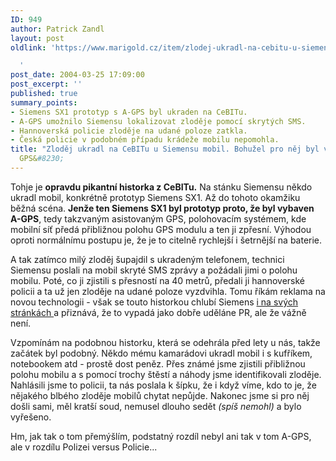 ```yaml
---
ID: 949
author: Patrick Zandl
layout: post
oldlink: 'https://www.marigold.cz/item/zlodej-ukradl-na-cebitu-u-siemensu-mobil-bohuzel-pro-nej-byl-vybaveny-gps

  '
post_date: 2004-03-25 17:09:00
post_excerpt: ''
published: true
summary_points:
- Siemens SX1 prototyp s A-GPS byl ukraden na CeBITu.
- A-GPS umožnilo Siemensu lokalizovat zloděje pomocí skrytých SMS.
- Hannoverská policie zloděje na udané poloze zatkla.
- Česká policie v podobném případu krádeže mobilu nepomohla.
title: "Zloděj ukradl na CeBITu u Siemensu mobil. Bohužel pro něj byl vybavený"
  GPS&#8230;
---
```


<p>
Tohje je <STRONG>opravdu pikantní historka z CeBITu.</STRONG> Na stánku Siemensu někdo ukradl mobil, konkrétně prototyp Siemens SX1. Až do tohoto okamžiku běžná scéna. <STRONG>Jenže ten Siemens SX1 byl prototyp proto, že&#160;byl vybaven A-GPS</STRONG>, tedy takzvaným asistovaným GPS, polohovacím systémem, kde mobilní síť předá přibližnou polohu GPS modulu a ten ji zpřesní. Výhodou oproti normálnímu postupu je, že je to citelně rychlejší i šetrnější na baterie. </p>

<p>
A tak zatímco milý zloděj šupajdil s ukradeným telefonem, technici Siemensu poslali na mobil skryté SMS zprávy a požádali jimi o polohu mobilu. Poté, co ji zjistili s přesností na 40 metrů, předali ji hannoverské policii a ta už jen zloděje na udané poloze vyzdvihla. Tomu říkám reklama na novou technologii - však se touto historkou chlubí Siemens <A href="http://www.siemens-mobile.com/cds/frontdoor/0,2241,hq_en_0_27799_rArNrNrNrN,00.html" target=_blank>i na svých stránkách </A>a přiznává, že to vypadá jako dobře uděláne PR, ale že vážně není. </p>

<p>
Vzpomínám na podobnou historku, která se odehrála před lety u nás, takže začátek byl podobný.&#160;Někdo mému&#160;kamarádovi ukradl mobil i s kufříkem, notebookem atd - prostě dost peněz. Přes známé jsme zjistili přibližnou polohu mobilu a s pomocí trochy štěstí a náhody jsme identifikovali zloděje. Nahlásili jsme to policii, ta nás poslala k šípku, že i když víme, kdo to je, že nějakého blbého zloděje mobilů chytat nepůjde. Nakonec jsme si pro něj došli sami, měl kratší soud, nemusel dlouho sedět <EM>(spíš nemohl)</EM> a bylo vyřešeno.</p>

<p>
Hm, jak tak o tom přemýšlím, podstatný rozdíl nebyl ani tak v tom A-GPS, ale v rozdílu Polizei versus Policie... </p>